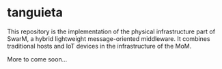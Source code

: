 # tanguieta

This repository is the implementation of the physical infrastructure part of SwarM, a hybrid lightweight message-oriented middleware. It combines traditional hosts and IoT devices in the infrastructure of the MoM.

More to come soon...
